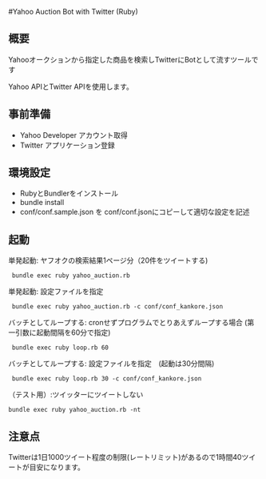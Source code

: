 #Yahoo Auction Bot with Twitter (Ruby)

## 概要
Yahooオークションから指定した商品を検索しTwitterにBotとして流すツールです

Yahoo APIとTwitter APIを使用します。


## 事前準備
 - Yahoo Developer アカウント取得
 - Twitter アプリケーション登録

## 環境設定
 - RubyとBundlerをインストール
 - bundle install
 - conf/conf.sample.json を conf/conf.jsonにコピーして適切な設定を記述

## 起動

単発起動: ヤフオクの検索結果1ページ分（20件をツイートする) 

```
 bundle exec ruby yahoo_auction.rb
```

単発起動: 設定ファイルを指定

```
 bundle exec ruby yahoo_auction.rb -c conf/conf_kankore.json
```

バッチとしてループする: cronせずプログラムでとりあえずループする場合 (第一引数に起動間隔を60分で指定)

```
 bundle exec ruby loop.rb 60
```

バッチとしてループする: 設定ファイルを指定　(起動は30分間隔)

```
 bundle exec ruby loop.rb 30 -c conf/conf_kankore.json
```

（テスト用）:ツイッターにツイートしない

```
bundle exec ruby yahoo_auction.rb -nt
```

## 注意点

Twitterは1日1000ツイート程度の制限(レートリミット)があるので1時間40ツイートが目安になります。

